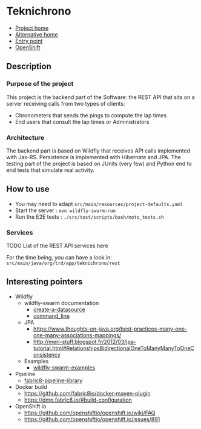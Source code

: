 # Teknichrono

* [Project home ](https://github.com/fabricepipart/teknichrono)
* [Alternative home](https://bitbucket.org/trdteam/teknichrono/overview)
* [Entry point](http://teknichrono-fabrice-pipart-stage.b542.starter-us-east-2a.openshiftapps.com/teknichrono/app.html#/Events)
* [OpenShift](https://console.starter-us-east-2a.openshift.com/console/project/fabrice-pipart/browse/pipelines)

## Description

### Purpose of the project

This project is the backend part of the Software: the REST API that sits on a server receiving calls from two types of clients:
* Chronometers that sends the pings to compute the lap times
* End users that consult the lap times or Administrators

### Architecture

The backend part is based on Wildfly that receives API calls implemented with Jax-RS. Persistence is implemented with Hibernate and JPA.
The testing part of the project is based on JUnits (very few) and Python end to end tests that simulate real activity.

## How to use

* You may need to adapt ```src/main/resources/project-defaults.yaml```
* Start the server : ```mvn wildfly-swarm:run```
* Run the E2E tests : ```./src/test/scripts/bash/moto_tests.sh ```

### Services

TODO List of the REST API services here

For the time being, you can have a look in: ```src/main/java/org/trd/app/teknichrono/rest```

## Interesting pointers

* Wildfly
  * wildfly-swarm documentation
    * [create-a-datasource](https://howto.wildfly-swarm.io/create-a-datasource/)
    * [command_line](https://wildfly-swarm.gitbooks.io/wildfly-swarm-users-guide/configuration/command_line.html)
  * JPA
    * https://www.thoughts-on-java.org/best-practices-many-one-one-many-associations-mappings/
    * http://meri-stuff.blogspot.fr/2012/03/jpa-tutorial.html#RelationshipsBidirectionalOneToManyManyToOneConsistency
  * Examples
    * [wildfly-swarm-examples](https://github.com/wildfly-swarm/wildfly-swarm-examples)
* Pipeline
  * [fabric8-pipeline-library](https://github.com/fabric8io/fabric8-pipeline-library)
* Docker build
  * https://github.com/fabric8io/docker-maven-plugin
  * https://dmp.fabric8.io/#build-configuration
* OpenShift io
  * https://github.com/openshiftio/openshift.io/wiki/FAQ
  * https://github.com/openshiftio/openshift.io/issues/891